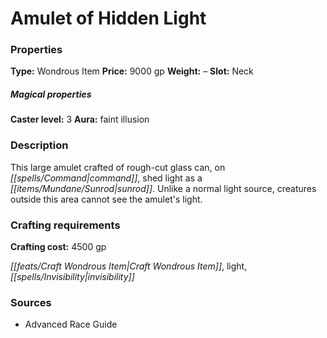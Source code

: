 ﻿---
Title: "Amulet of Hidden Light"
Type: "Wondrous Item"
Price: "9000 gp"
Weight: "–"
Slot: "Neck"
Caster level: "3"
Aura: "faint illusion"
Description: |
  "This large amulet crafted of rough-cut glass can, on command, shed light as a sunrod. Unlike a normal light source, creatures outside this area cannot see the amulet's light."
Crafting cost: "4500 gp"
Sources: "['Advanced Race Guide']"
---

# Amulet of Hidden Light

### Properties

**Type:** Wondrous Item **Price:** 9000 gp **Weight:** – **Slot:** Neck

##### Magical properties

**Caster level:** 3 **Aura:** faint illusion

### Description

This large amulet crafted of rough-cut glass can, on _[[spells/Command|command]]_, shed light as a _[[items/Mundane/Sunrod|sunrod]]_. Unlike a normal light source, creatures outside this area cannot see the amulet's light.

### Crafting requirements

**Crafting cost:** 4500 gp

_[[feats/Craft Wondrous Item|Craft Wondrous Item]]_, light, _[[spells/Invisibility|invisibility]]_

### Sources

* Advanced Race Guide